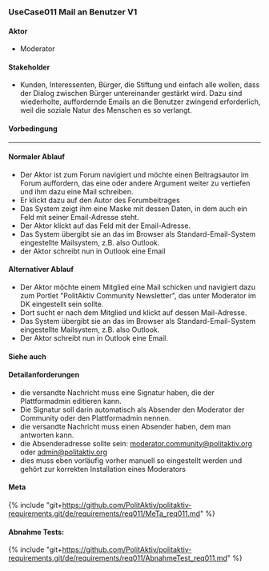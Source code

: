
### UseCase011 Mail an Benutzer V1

#### Aktor
 * Moderator


#### Stakeholder
 * Kunden, Interessenten, Bürger, die Stiftung und einfach alle wollen, dass der Dialog zwischen Bürger untereinander gestärkt wird. Dazu sind wiederholte, auffordernde Emails an die Benutzer zwingend erforderlich, weil die soziale Natur des Menschen es so verlangt.


#### Vorbedingung
----

#### Normaler Ablauf
 * Der Aktor ist zum Forum navigiert und möchte einen Beitragsautor im Forum auffordern, das eine oder andere Argument weiter zu vertiefen und ihm dazu eine Mail schreiben.
 * Er klickt dazu auf den Autor des Forumbeitrages
 * Das System zeigt ihm eine Maske mit dessen Daten, in dem auch ein Feld mit seiner Email-Adresse steht.
 * Der Aktor klickt auf das Feld mit der Email-Adresse.
 * Das System übergibt sie an das im Browser als Standard-Email-System eingestellte Mailsystem, z.B. also Outlook.
 * der Aktor schreibt nun in Outlook eine Email


#### Alternativer Ablauf
 * Der Aktor möchte einem Mitglied eine Mail schicken und navigiert dazu zum Portlet "PolitAktiv Community Newsletter", das unter Moderator im DK eingestellt sein sollte.
 * Dort sucht er nach dem Mitglied und klickt auf dessen Mail-Adresse.
 * Das System übergibt sie an das im Browser als Standard-Email-System eingestellte Mailsystem, z.B. also Outlook.
 * Der Aktor schreibt nun in Outlook eine Email.


#### Siehe auch


#### Detailanforderungen
 * die versandte Nachricht muss eine Signatur haben, die der Plattformadmin editieren kann.
 * Die Signatur soll darin automatisch als Absender den Moderator der Community oder den Plattformadmin nennen.
 * die versandte Nachricht muss einen Absender haben, dem man antworten kann.
 * die Absenderadresse sollte sein: moderator.community@politaktiv.org oder admin@politaktiv.org
 * dies muss eben vorläufig vorher manuell so eingestellt werden und gehört zur korrekten Installation eines Moderators



#### Meta
{% include "git+https://github.com/PolitAktiv/politaktiv-requirements.git/de/requirements/req011/MeTa_req011.md" %} 


#### Abnahme Tests:
{% include "git+https://github.com/PolitAktiv/politaktiv-requirements.git/de/requirements/req011/AbnahmeTest_req011.md" %} 